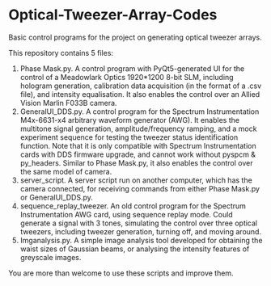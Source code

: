# Optical-Tweezer-Array-Codes
Basic control programs for the project on generating optical tweezer arrays. 

This repository contains 5 files:

1. Phase Mask.py. A control program with PyQt5-generated UI for the control of a Meadowlark Optics 1920*1200 8-bit SLM, including hologram generation, calibration data acquisition (in the format of a .csv file), and intensity equalisation. It also enables the control over an Allied Vision Marlin F033B camera.
2. GeneralUI_DDS.py. A control program for the Spectrum Instrumentation M4x-6631-x4 arbitrary waveform generator (AWG). It enables the multitone signal generation, amplitude/frequency ramping, and a mock experiment sequence for testing the tweezer status identification function. Note that it is only compatible with Spectrum Instrumentation cards with DDS firmware upgrade, and cannot work without pyspcm & py_headers. Similar to Phase Mask.py, it also enables the control over the same model of camera.
3. server_script. A server script run on another computer, which has the camera connected, for receiving commands from either Phase Mask.py or GeneralUI_DDS.py.
4. sequence_replay_tweezer. An old control program for the Spectrum Instrumentation AWG card, using sequence replay mode. Could generate a signal with 3 tones, simulating the control over three optical tweezers, including tweezer generation, turning off, and moving around.
5. Imganalysis.py. A simple image analysis tool developed for obtaining the waist sizes of Gaussian beams, or analysing the intensity features of greyscale images.

You are more than welcome to use these scripts and improve them. 
